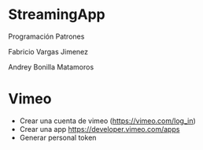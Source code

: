 # StreamingApp
Programación Patrones

Fabricio Vargas Jimenez


Andrey Bonilla Matamoros

# Vimeo

- Crear una cuenta de vimeo (https://vimeo.com/log_in)
- Crear una app https://developer.vimeo.com/apps
- Generar personal token
   
